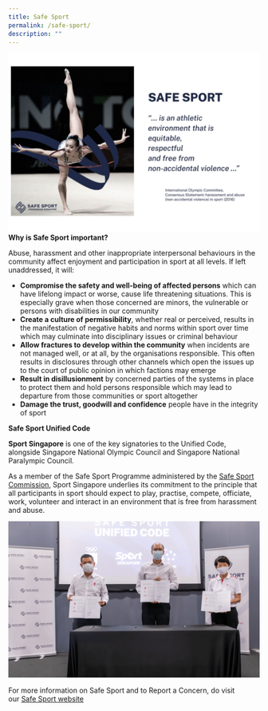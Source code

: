 ```yaml
---
title: Safe Sport
permalink: /safe-sport/
description: ""
---
```


![](/images/Safe%20Sport/Global_Coach_Conference_2023_Singapore_CardLandscape.jpeg)
**Why is Safe Sport important?**

Abuse, harassment and other inappropriate interpersonal behaviours in the community affect enjoyment and participation in sport at all levels. If left unaddressed, it will:

*   **Compromise the safety and well-being of affected persons** which can have lifelong impact or worse, cause life threatening situations. This is especially grave when those concerned are minors, the vulnerable or persons with disabilities in our community
*   **Create a culture of permissibility**, whether real or perceived, results in the manifestation of negative habits and norms within sport over time which may culminate into disciplinary issues or criminal behaviour
*   **Allow fractures to develop within the community** when incidents are not managed well, or at all, by the organisations responsible. This often results in disclosures through other channels which open the issues up to the court of public opinion in which factions may emerge
*   **Result in disillusionment** by concerned parties of the systems in place to protect them and hold persons responsible which may lead to departure from those communities or sport altogether
*   **Damage the trust, goodwill and confidence** people have in the integrity of sport
    
**Safe Sport Unified Code**

**Sport Singapore** is one of the key signatories to the Unified Code, alongside Singapore National Olympic Council and Singapore National Paralympic Council.

As a member of the Safe Sport Programme administered by the [Safe Sport Commission](https://www.safesport.sg/about/commission-members), Sport Singapore underlies its commitment to the principle that all participants in sport should expect to play, practise, compete, officiate, work, volunteer and interact in an environment that is free from harassment and abuse.

![](/images/Safe%20Sport/image2.png)

For more information on Safe Sport and to Report a Concern, do visit our [Safe Sport website](https://www.safesport.sg/)